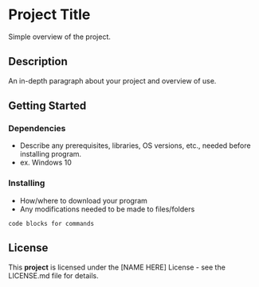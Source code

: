 # Project Title
Simple overview of the project.

## Description
An in-depth paragraph about your project and overview of use.

## Getting Started

### Dependencies
- Describe any prerequisites, libraries, OS versions, etc., needed before installing program.
- ex. Windows 10

### Installing
- How/where to download your program
- Any modifications needed to be made to files/folders

`code blocks for commands`

## License
This **project** is licensed under the [NAME HERE] License - see the LICENSE.md file for details.
